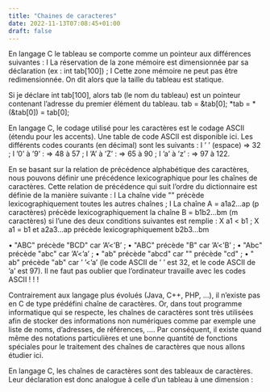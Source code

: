 ```yaml
---
title: "Chaines de caracteres"
date: 2022-11-13T07:08:45+01:00
draft: false
---
```


En langage C le tableau se comporte comme un pointeur aux différences suivantes :
I La réservation de la zone mémoire est dimensionnée par sa déclaration
(ex : int tab[100]) ;
I Cette zone mémoire ne peut pas être redimensionnée. On dit alors que la
taille du tableau est statique.

Si je déclare int tab[100], alors tab (le nom du tableau) est un pointeur
contenant l’adresse du premier élément du tableau.
tab = &tab[0];
*tab = *(&tab[0]) = tab[0];

En langage C, le codage utilisé pour les caractères est le codage ASCII (étendu
pour les accents). Une table de code ASCII est disponible ici.
Les différents codes courants (en décimal) sont les suivants :
I ’ ’ (espace) ⇒ 32 ;
I ’0’ à ’9’ : ⇒ 48 à 57 ;
I ’A’ à ’Z’ : ⇒ 65 à 90 ;
I ’a’ à ’z’ : ⇒ 97 à 122.

En se basant sur la relation de précédence alphabétique des caractères, nous
pouvons définir une précédence lexicographique pour les chaînes de caractères.
Cette relation de précédence qui suit l’ordre du dictionnaire est définie de la
manière suivante :
I La chaîne vide "" précède lexicographiquement toutes les autres chaînes ;
I La chaîne A = a1a2...ap (p caractères) précède lexicographiquement la
chaîne B = b1b2...bm (m caractères) si l’une des deux conditions suivantes
est remplie :
X a1 < b1 ;
X a1 = b1 et a2a3...ap précède lexicographiquement b2b3...bm

• "ABC" précède "BCD" car ’A’<’B’ ;
• "ABC" précède "B" car ’A’<’B’ ;
• "Abc" précède "abc" car ’A’<’a’ ;
• "ab" précède "abcd" car "" précède "cd" ;
• " ab" précède "ab" car ’ ’<’a’ (le code ASCII de ’ ’ est 32, et le
code ASCII de ’a’ est 97).
Il ne faut pas oublier que l’ordinateur travaille avec les codes ASCII ! ! !

Contrairement aux langage plus évolués (Java, C++, PHP, ...), il n’existe
pas en C de type prédéfini chaîne de caractères.
Or, dans tout programme informatique qui se respecte, les chaînes de
caractères sont très utilisées afin de stocker des informations non numériques
comme par exemple une liste de noms, d’adresses, de références, ....
Par conséquent, il existe quand même des notations particulières et une bonne
quantité de fonctions spéciales pour le traitement des chaînes de caractères
que nous allons étudier ici.

En langage C, les chaînes de caractères sont des tableaux de caractères.
Leur déclaration est donc analogue à celle d’un tableau à une dimension :
